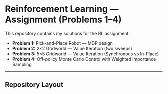 # Reinforcement Learning — Assignment (Problems 1–4)

This repository contains my solutions for the RL assignment:

- **Problem 1:** Pick-and-Place Robot — MDP design  
- **Problem 2:** 2×2 Gridworld — Value Iteration (two sweeps)  
- **Problem 3:** 5×5 Gridworld — Value Iteration (Synchronous vs In-Place)  
- **Problem 4:** Off-policy Monte Carlo Control with Weighted Importance Sampling

---

## Repository Layout



